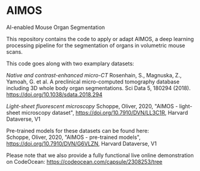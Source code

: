 # AIMOS
AI-enabled Mouse Organ Segmentation

This repository contains the code to apply or adapt AIMOS, a deep learning processing pipeline for the segmentation of organs in volumetric mouse scans. 

This code goes along with two examplary datasets:

*Native and contrast-enhanced micro-CT* 
Rosenhain, S., Magnuska, Z., Yamoah, G. et al. A preclinical micro-computed tomography database including 3D whole body organ segmentations. Sci Data 5, 180294 (2018). https://doi.org/10.1038/sdata.2018.294

*Light-sheet fluorescent microscopy*
Schoppe, Oliver, 2020, "AIMOS - light-sheet microscopy dataset", https://doi.org/10.7910/DVN/LL3C1R, Harvard Dataverse, V1

Pre-trained models for these datasets can be found here:  
Schoppe, Oliver, 2020, "AIMOS - pre-trained models", https://doi.org/10.7910/DVN/G6VLZN, Harvard Dataverse, V1 

Please note that we also provide a fully functional live online demonstration on CodeOcean:
https://codeocean.com/capsule/2308253/tree
